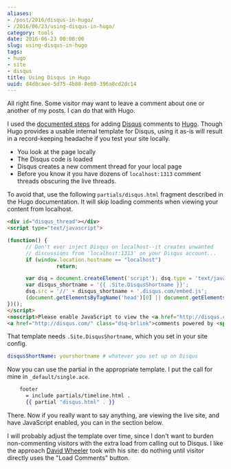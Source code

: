 ```yaml
---
aliases:
- /post/2016/disqus-in-hugo/
- /2016/06/23/using-disqus-in-hugo/
category: tools
date: 2016-06-23 00:00:00
slug: using-disqus-in-hugo
tags:
- hugo
- site
- disqus
title: Using Disqus in Hugo
uuid: d4d8caee-5d75-4b88-8e60-396a8cd2dc14
---
```


All right fine. Some visitor may want to leave a comment about one or another
of my posts. I can do that with Hugo.
<!--more-->

[documented steps]: http://gohugo.io/extras/comments/
[Hugo]: http://gohugo.io
[Disqus]: https://disqus.com/

I used the [documented steps][] for adding [Disqus][] comments to [Hugo][].
Though Hugo provides a usable internal template for Disqus, using it as-is
will result in a record-keeping headache if you test your site locally.

* You look at the page locally
* The Disqus code is loaded
* Disqus creates a new comment thread for your local page
* Before you know it you have dozens of `localhost:1313` comment threads
obscuring the live threads.

To avoid that, use the following `partials/disqus.html` fragment described
in the Hugo documentation. It will skip loading comments when viewing your
content from localhost.

``` html
<div id="disqus_thread"></div>
<script type="text/javascript">

(function() {
      // Don't ever inject Disqus on localhost--it creates unwanted
      // discussions from 'localhost:1313' on your Disqus account...
      if (window.location.hostname == "localhost")
                return;

      var dsq = document.createElement('script'); dsq.type = 'text/javascript'; dsq.async = true;
      var disqus_shortname = '{{ .Site.DisqusShortname }}';
      dsq.src = '//' + disqus_shortname + '.disqus.com/embed.js';
      (document.getElementsByTagName('head')[0] || document.getElementsByTagName('body')[0]).appendChild(dsq);
})();
</script>
<noscript>Please enable JavaScript to view the <a href="http://disqus.com/?ref_noscript">comments powered by Disqus.</a></noscript>
<a href="http://disqus.com/" class="dsq-brlink">comments powered by <span class="logo-disqus">Disqus</span></a>
```

That template needs `.Site.DisqusShortname`, which you set in your site config.

```yaml
disqusShortName: yourshortname # whatever you set up on Disqus
```

Now you can use the partial in the appropriate template. I put the call for mine in `_default/single.ace`.

``` handlebars
    footer
      = include partials/timeline.html .
      {{ partial "disqus.html" . }}
```

There. Now if you really want to say anything, are viewing the live site,
and have JavaScript enabled, you can in the section below.

[David Wheeler]: http://theory.pm/

I will probably adjust the template over time, since I don't want to burden non-commenting
visitors with the extra load from calling out to Disqus. I like the approach [David Wheeler][]
took with his site: do nothing until visitor directly uses the "Load Comments" button.
